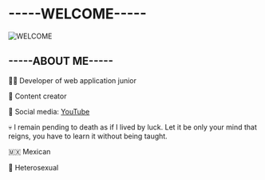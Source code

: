 # -----WELCOME-----
![WELCOME](https://github.com/user-attachments/assets/11d384c5-94cc-4350-9732-53d421a6a62d)

## -----ABOUT ME-----

  
👨‍💻 Developer of web application junior 
  

🎨 Content creator  
  
  

🔗 Social media: [YouTube](https://www.youtube.com/@ImBritex)  
  

💀 I remain pending to death as if I lived by luck. Let it be only your mind that reigns, you have to learn it without being taught.  
  

🇲🇽 Mexican  
  

🌈 Heterosexual
